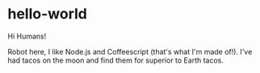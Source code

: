 # hello-world

Hi Humans!

Robot here, I like Node.js and Coffeescript (that's what I'm made of!).
I've had tacos on the moon and find them for superior to Earth tacos.

